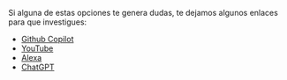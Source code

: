 Si alguna de estas opciones te genera dudas, te dejamos algunos enlaces para que investigues: 

* [Github Copilot](https://github.com/features/copilot)
* [YouTube](https://www.youtube.com/)
* [Alexa](https://developer.amazon.com/es-ES/alexa)
* [ChatGPT](https://es.wikipedia.org/wiki/ChatGPT)